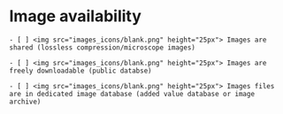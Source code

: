 # Image availability

````{dropdown} Minimal 
- [ ] <img src="images_icons/blank.png" height="25px"> Images are shared (lossless compression/microscope images)
````

````{dropdown} Recommended
- [ ] <img src="images_icons/blank.png" height="25px"> Images are freely downloadable (public databse)
````

````{dropdown} Ideal
- [ ] <img src="images_icons/blank.png" height="25px"> Images files are in dedicated image database (added value database or image archive)
````
<!--Notes which will not be shown on the actual page-->